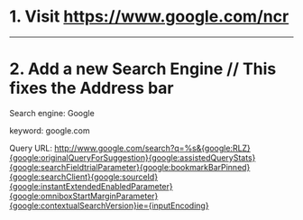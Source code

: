 # 1. Visit https://www.google.com/ncr

---

# 2. Add a new Search Engine // This fixes the Address bar

Search engine: Google

keyword: google.com

Query URL: http://www.google.com/search?q=%s&{google:RLZ}{google:originalQueryForSuggestion}{google:assistedQueryStats}{google:searchFieldtrialParameter}{google:bookmarkBarPinned}{google:searchClient}{google:sourceId}{google:instantExtendedEnabledParameter}{google:omniboxStartMarginParameter}{google:contextualSearchVersion}ie={inputEncoding}

<!--
![Stop Google From Redirecting To hk etc](https://github.com/atooy/MessNotes/blob/master/stop%20google%20from%20redirecting.png)
-->
